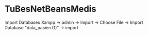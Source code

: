 # TuBesNetBeansMedis
Import Databases
Xampp -> admin -> Import -> Choose File -> Import Database "data_pasien (1)" -> import
